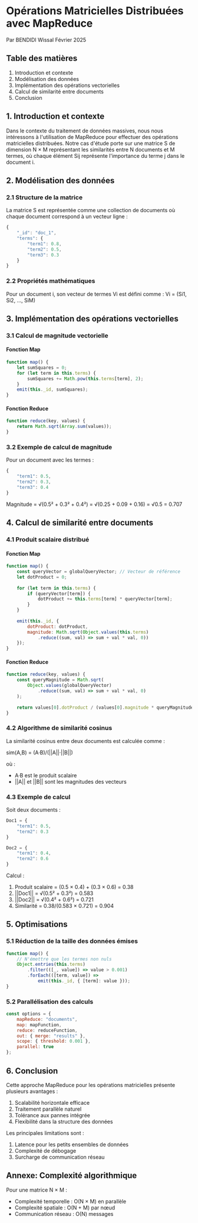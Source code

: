 # Opérations Matricielles Distribuées avec MapReduce
Par BENDIDI Wissal
Février 2025

## Table des matières
1. Introduction et contexte
2. Modélisation des données
3. Implémentation des opérations vectorielles
4. Calcul de similarité entre documents
5. Conclusion

## 1. Introduction et contexte

Dans le contexte du traitement de données massives, nous nous intéressons à l'utilisation de MapReduce pour effectuer des opérations matricielles distribuées. Notre cas d'étude porte sur une matrice S de dimension N × M représentant les similarités entre N documents et M termes, où chaque élément Sij représente l'importance du terme j dans le document i.

## 2. Modélisation des données

### 2.1 Structure de la matrice
La matrice S est représentée comme une collection de documents où chaque document correspond à un vecteur ligne :

```javascript
{
    "_id": "doc_1",
    "terms": {
        "term1": 0.8,
        "term2": 0.5,
        "term3": 0.3
    }
}
```

### 2.2 Propriétés mathématiques
Pour un document i, son vecteur de termes Vi est défini comme :
Vi = (Si1, Si2, ..., SiM)

## 3. Implémentation des opérations vectorielles

### 3.1 Calcul de magnitude vectorielle

#### Fonction Map
```javascript
function map() {
    let sumSquares = 0;
    for (let term in this.terms) {
        sumSquares += Math.pow(this.terms[term], 2);
    }
    emit(this._id, sumSquares);
}
```

#### Fonction Reduce
```javascript
function reduce(key, values) {
    return Math.sqrt(Array.sum(values));
}
```

### 3.2 Exemple de calcul de magnitude
Pour un document avec les termes :
```javascript
{
    "term1": 0.5,
    "term2": 0.3,
    "term3": 0.4
}
```

Magnitude = √(0.5² + 0.3² + 0.4²) = √(0.25 + 0.09 + 0.16) = √0.5 = 0.707

## 4. Calcul de similarité entre documents

### 4.1 Produit scalaire distribué

#### Fonction Map
```javascript
function map() {
    const queryVector = globalQueryVector; // Vecteur de référence
    let dotProduct = 0;
    
    for (let term in this.terms) {
        if (queryVector[term]) {
            dotProduct += this.terms[term] * queryVector[term];
        }
    }
    
    emit(this._id, {
        dotProduct: dotProduct,
        magnitude: Math.sqrt(Object.values(this.terms)
            .reduce((sum, val) => sum + val * val, 0))
    });
}
```

#### Fonction Reduce
```javascript
function reduce(key, values) {
    const queryMagnitude = Math.sqrt(
        Object.values(globalQueryVector)
            .reduce((sum, val) => sum + val * val, 0)
    );
    
    return values[0].dotProduct / (values[0].magnitude * queryMagnitude);
}
```

### 4.2 Algorithme de similarité cosinus

La similarité cosinus entre deux documents est calculée comme :

sim(A,B) = (A·B)/(||A||·||B||)

où :
- A·B est le produit scalaire
- ||A|| et ||B|| sont les magnitudes des vecteurs

### 4.3 Exemple de calcul

Soit deux documents :
```javascript
Doc1 = {
    "term1": 0.5,
    "term2": 0.3
}

Doc2 = {
    "term1": 0.4,
    "term2": 0.6
}
```

Calcul :
1. Produit scalaire = (0.5 × 0.4) + (0.3 × 0.6) = 0.38
2. ||Doc1|| = √(0.5² + 0.3²) = 0.583
3. ||Doc2|| = √(0.4² + 0.6²) = 0.721
4. Similarité = 0.38/(0.583 × 0.721) = 0.904

## 5. Optimisations

### 5.1 Réduction de la taille des données émises
```javascript
function map() {
    // N'émettre que les termes non nuls
    Object.entries(this.terms)
        .filter(([_, value]) => value > 0.001)
        .forEach(([term, value]) => 
            emit(this._id, { [term]: value }));
}
```

### 5.2 Parallélisation des calculs
```javascript
const options = {
    mapReduce: "documents",
    map: mapFunction,
    reduce: reduceFunction,
    out: { merge: "results" },
    scope: { threshold: 0.001 },
    parallel: true
};
```

## 6. Conclusion

Cette approche MapReduce pour les opérations matricielles présente plusieurs avantages :
1. Scalabilité horizontale efficace
2. Traitement parallèle naturel
3. Tolérance aux pannes intégrée
4. Flexibilité dans la structure des données

Les principales limitations sont :
1. Latence pour les petits ensembles de données
2. Complexité de débogage
3. Surcharge de communication réseau

## Annexe: Complexité algorithmique

Pour une matrice N × M :
- Complexité temporelle : O(N × M) en parallèle
- Complexité spatiale : O(N + M) par nœud
- Communication réseau : O(N) messages
